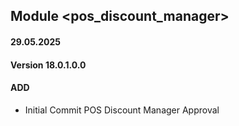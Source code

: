 ## Module <pos_discount_manager>

#### 29.05.2025
#### Version 18.0.1.0.0
#### ADD
- Initial Commit POS Discount Manager Approval
